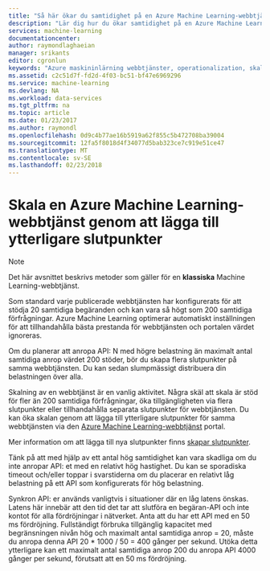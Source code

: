 ```yaml
---
title: "Så här ökar du samtidighet på en Azure Machine Learning-webbtjänst | Microsoft Docs"
description: "Lär dig hur du ökar samtidighet på en Azure Machine Learning-webbtjänst genom att lägga till ytterligare slutpunkter."
services: machine-learning
documentationcenter: 
author: raymondlaghaeian
manager: srikants
editor: cgronlun
keywords: "Azure maskininlärning webbtjänster, operationalization, skalning, slutpunkt, samtidighet"
ms.assetid: c2c51d7f-fd2d-4f03-bc51-bf47e6969296
ms.service: machine-learning
ms.devlang: NA
ms.workload: data-services
ms.tgt_pltfrm: na
ms.topic: article
ms.date: 01/23/2017
ms.author: raymondl
ms.openlocfilehash: 0d9c4b77ae16b5919a62f855c5b472708ba39004
ms.sourcegitcommit: 12fa5f8018d4f34077d5bab323ce7c919e51ce47
ms.translationtype: MT
ms.contentlocale: sv-SE
ms.lasthandoff: 02/23/2018
---
```

# <a name="scaling-an-azure-machine-learning-web-service-by-adding-additional-endpoints"></a>Skala en Azure Machine Learning-webbtjänst genom att lägga till ytterligare slutpunkter
> [!NOTE]
> Det här avsnittet beskrivs metoder som gäller för en **klassiska** Machine Learning-webbtjänst. 
> 
> 

Som standard varje publicerade webbtjänsten har konfigurerats för att stödja 20 samtidiga begäranden och kan vara så högt som 200 samtidiga förfrågningar. Azure Machine Learning optimerar automatiskt inställningen för att tillhandahålla bästa prestanda för webbtjänsten och portalen värdet ignoreras. 

Om du planerar att anropa API: N med högre belastning än maximalt antal samtidiga anrop värdet 200 stöder, bör du skapa flera slutpunkter på samma webbtjänsten. Du kan sedan slumpmässigt distribuera din belastningen över alla.

Skalning av en webbtjänst är en vanlig aktivitet. Några skäl att skala är stöd för fler än 200 samtidiga förfrågningar, öka tillgängligheten via flera slutpunkter eller tillhandahålla separata slutpunkter för webbtjänsten. Du kan öka skalan genom att lägga till ytterligare slutpunkter för samma webbtjänsten via den [Azure Machine Learning-webbtjänst](https://services.azureml.net/) portal.

Mer information om att lägga till nya slutpunkter finns [skapar slutpunkter](create-endpoint.md).

Tänk på att med hjälp av ett antal hög samtidighet kan vara skadliga om du inte anropar API: et med en relativt hög hastighet. Du kan se sporadiska timeout och/eller toppar i svarstiderna om du placerar en relativt låg belastning på ett API som konfigurerats för hög belastning.

Synkron API: er används vanligtvis i situationer där en låg latens önskas. Latens här innebär att den tid det tar att slutföra en begäran-API och inte kontot för alla fördröjningar i nätverket. Anta att du har ett API med en 50 ms fördröjning. Fullständigt förbruka tillgänglig kapacitet med begränsningen nivån hög och maximalt antal samtidiga anrop = 20, måste du anropa denna API 20 * 1000 / 50 = 400 gånger per sekund. Utöka detta ytterligare kan ett maximalt antal samtidiga anrop 200 du anropa API 4000 gånger per sekund, förutsatt att en 50 ms fördröjning.

<!--Image references-->
[1]: ./media/scaling-webservice/machlearn-1.png
[2]: ./media/scaling-webservice/machlearn-2.png
